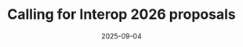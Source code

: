 ---
layout: article.njk
title: "Calling for Interop 2026 proposals "
tags: article
date: 2025-09-04
excerpt: "You can now create Interop 2026 proposals! Interop has been running for 5 years, and is an important tool for companies building browser engines to improve the state of interoperability on the web. Something we know developers care about the most. Help us find the areas to focus on next year."
thumbnail: "/assets/interop-26.png"
altText: "The interoperability graph on the Interop 25 dashboard. For illustration only."
external: https://blogs.windows.com/msedgedev/2025/02/13/microsoft-edge-and-interop-2025/
---